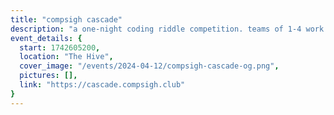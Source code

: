 ```yaml
---
title: "compsigh cascade"
description: "a one-night coding riddle competition. teams of 1-4 work to solve a series of riddles the fastest for $100. come enjoy the challenge, or just hang out at compsigh night!"
event_details: {
  start: 1742605200,
  location: "The Hive",
  cover_image: "/events/2024-04-12/compsigh-cascade-og.png",
  pictures: [],
  link: "https://cascade.compsigh.club"
}
---
```


